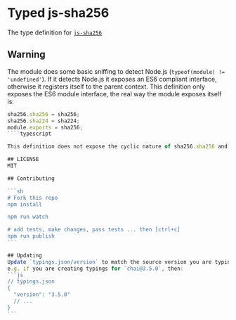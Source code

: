 # Typed js-sha256
The type definition for [`js-sha256`](https://github.com/emn178/js-sha256)

## Warning

The module does some basic sniffing to detect Node.js (`typeof(module) != 'undefined'`).
If it detects Node.js it exposes an ES6 compliant interface, otherwise it registers itself to the parent context.
This definition only exposes the ES6 module interface, the real way the module exposes itself is:

````typescript
sha256.sha256 = sha256;
sha256.sha224 = sha224;
module.exports = sha256;
````typescript

This definition does not expose the cyclic nature of sha256.sha256 and the "module as a function" export nature.

## LICENSE
MIT

## Contributing

```sh
# Fork this repo
npm install

npm run watch

# add tests, make changes, pass tests ... then [ctrl+c]
npm run publish
```

## Updating
Update `typings.json/version` to match the source version you are typing against.
e.g. if you are creating typings for `chai@3.5.0`, then:
```js
// typings.json
{
  "version": "3.5.0"
  // ...
}
```
